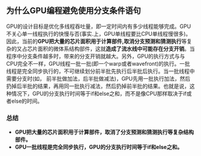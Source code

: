 ## 为什么GPU编程避免使用分支条件语句

​	GPU的设计目标是优化多线程吞吐量，即一定时间内有多少线程能够完成。GPU不关心单一线程执行的快慢与否(事实.上，GPU单线程要比CPU单线程慢很多)。因此，当前的**GPU把大量的芯片面积用于计算部件,取消分支预测和猜测执行**等复杂的又占芯片面积的微体系结构部件，这就**造成了流水线中可能存在分支开销**。当程序中分支条件越多时，带来的分支开销就越大。另外，GPU的执行方式与与CPU完全不一样，GPU线程一批一批(即一个warp或者wavefront)的执行。一批线程是完全同步执行的，不可继续划分前半批先执行后半批后执行。当一批线程中需要分支时(如， 前半批做加法，后半批做减法)，GPU先用一批执行加法，然后扔掉后半批的结果，再用同一批执行减法，然后扔掉前半批的结果。也就是说，这种情况下，GPU的分支执行时间等于if和else之和，而不是像CPU那样取决于if或者else的时间。

### 总结

- **GPU把大量的芯片面积用于计算部件，取消了分支预测和猜测执行等复杂结构部件。**
- **GPU一批线程是完全同步执行，GPU的分支执行时间等于if和else之和。**

